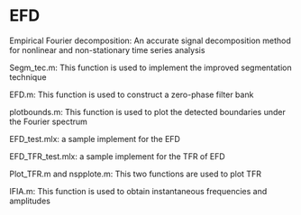 # EFD
Empirical Fourier decomposition: An accurate signal decomposition method for nonlinear and non-stationary time series analysis

Segm_tec.m: This function is used to implement the improved segmentation technique 

EFD.m: This function is used to construct a zero-phase filter bank

plotbounds.m: This function is used to plot the detected boundaries under the Fourier spectrum 

EFD_test.mlx: a sample implement for the EFD

EFD_TFR_test.mlx: a sample implement for the TFR of EFD

Plot_TFR.m and nspplote.m: This two functions are used to plot TFR

IFIA.m: This function is used to obtain instantaneous frequencies and amplitudes
